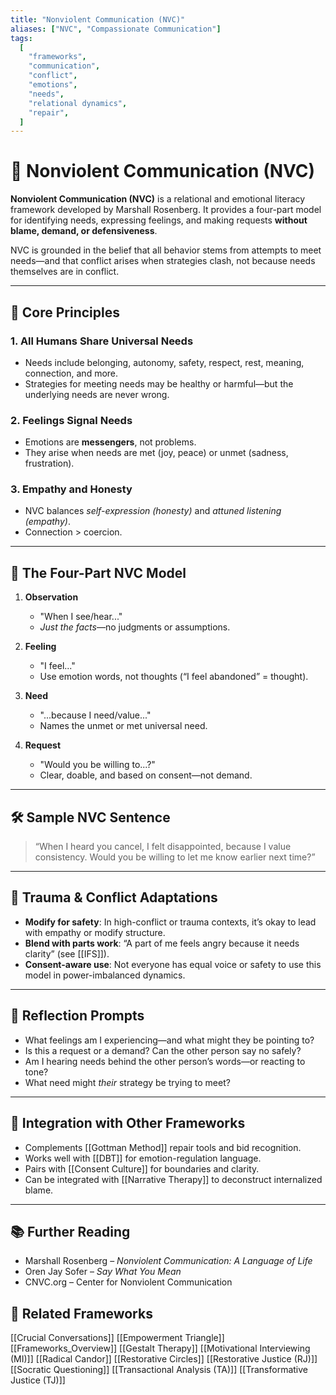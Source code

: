 ```yaml
---
title: "Nonviolent Communication (NVC)"
aliases: ["NVC", "Compassionate Communication"]
tags:
  [
    "frameworks",
    "communication",
    "conflict",
    "emotions",
    "needs",
    "relational dynamics",
    "repair",
  ]
---
```


<!-- @format -->

# 💬 Nonviolent Communication (NVC)

**Nonviolent Communication (NVC)** is a relational and emotional literacy framework developed by Marshall Rosenberg. It provides a four-part model for identifying needs, expressing feelings, and making requests **without blame, demand, or defensiveness**.

NVC is grounded in the belief that all behavior stems from attempts to meet needs—and that conflict arises when strategies clash, not because needs themselves are in conflict.

---

## 🧠 Core Principles

### 1. **All Humans Share Universal Needs**

- Needs include belonging, autonomy, safety, respect, rest, meaning, connection, and more.
- Strategies for meeting needs may be healthy or harmful—but the underlying needs are never wrong.

### 2. **Feelings Signal Needs**

- Emotions are **messengers**, not problems.
- They arise when needs are met (joy, peace) or unmet (sadness, frustration).

### 3. **Empathy and Honesty**

- NVC balances _self-expression (honesty)_ and _attuned listening (empathy)_.
- Connection > coercion.

---

## 🔄 The Four-Part NVC Model

1. **Observation**
   - "When I see/hear..."
   - _Just the facts_—no judgments or assumptions.

2. **Feeling**
   - "I feel..."
   - Use emotion words, not thoughts (“I feel abandoned” = thought).

3. **Need**
   - "...because I need/value..."
   - Names the unmet or met universal need.

4. **Request**
   - "Would you be willing to...?"
   - Clear, doable, and based on consent—not demand.

---

## 🛠 Sample NVC Sentence

> “When I heard you cancel, I felt disappointed, because I value consistency. Would you be willing to let me know earlier next time?”

---

## 🧠 Trauma & Conflict Adaptations

- **Modify for safety**: In high-conflict or trauma contexts, it’s okay to lead with empathy or modify structure.
- **Blend with parts work**: “A part of me feels angry because it needs clarity” (see [[IFS]]).
- **Consent-aware use**: Not everyone has equal voice or safety to use this model in power-imbalanced dynamics.

---

## 💬 Reflection Prompts

- What feelings am I experiencing—and what might they be pointing to?
- Is this a request or a demand? Can the other person say no safely?
- Am I hearing needs behind the other person’s words—or reacting to tone?
- What need might _their_ strategy be trying to meet?

---

## 🔄 Integration with Other Frameworks

- Complements [[Gottman Method]] repair tools and bid recognition.
- Works well with [[DBT]] for emotion-regulation language.
- Pairs with [[Consent Culture]] for boundaries and clarity.
- Can be integrated with [[Narrative Therapy]] to deconstruct internalized blame.

---

## 📚 Further Reading

- Marshall Rosenberg – _Nonviolent Communication: A Language of Life_
- Oren Jay Sofer – _Say What You Mean_
- CNVC.org – Center for Nonviolent Communication

## 🔗 Related Frameworks

[[Crucial Conversations]]
[[Empowerment Triangle]]
[[Frameworks_Overview]]
[[Gestalt Therapy]]
[[Motivational Interviewing (MI)]]
[[Radical Candor]]
[[Restorative Circles]]
[[Restorative Justice (RJ)]]
[[Socratic Questioning]]
[[Transactional Analysis (TA)]]
[[Transformative Justice (TJ)]]
